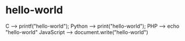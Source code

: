 # hello-world

C --> printf("hello-world");
Python --> print("hello-world");
PHP --> echo "hello-world"
JavaScript --> document.write("hello-world")
